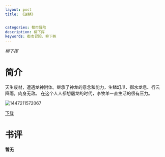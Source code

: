 ```yaml
---
layout: post
title: 《逆鳞》


categories: 都市冒险
description: 柳下挥
keywords: 都市冒险，柳下挥
---
```


*柳下挥*

# 简介

天生废材，遭遇龙神附体。继承了神龙的意念和能力，生鳞幻爪、御水龙息、行云降雨，肉身无敌。  在这个人人都想屠龙的时代，李牧羊一直生活的很有压力。

![1447211572067](http://tvax3.sinaimg.cn/large/008dGP0Fgy1gtyhuvqqrmj306s092t9u.jpg)

[下载](https://link.jscdn.cn/1drv/aHR0cHM6Ly8xZHJ2Lm1zL3QvcyFBaGU2R2dNWmVFb2poSGxRZzhpcy1jT1ZSTWJtP2U9TmY3NkYz.txt)

# 书评
**暂无**